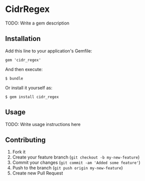 # CidrRegex

TODO: Write a gem description

## Installation

Add this line to your application's Gemfile:

    gem 'cidr_regex'

And then execute:

    $ bundle

Or install it yourself as:

    $ gem install cidr_regex

## Usage

TODO: Write usage instructions here

## Contributing

1. Fork it
2. Create your feature branch (`git checkout -b my-new-feature`)
3. Commit your changes (`git commit -am 'Added some feature'`)
4. Push to the branch (`git push origin my-new-feature`)
5. Create new Pull Request
